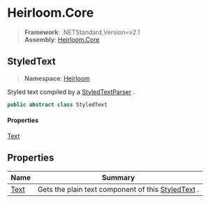 # Heirloom.Core

> **Framework**: .NETStandard,Version=v2.1  
> **Assembly**: [Heirloom.Core][0]  

## StyledText

> **Namespace**: [Heirloom][0]  

Styled text compiled by a [StyledTextParser][1] .

```cs
public abstract class StyledText
```

#### Properties

[Text][2]

## Properties

| Name      | Summary                                                 |
|-----------|---------------------------------------------------------|
| [Text][2] | Gets the plain text component of this [StyledText][3] . |

[0]: ../Heirloom.Core.md
[1]: Heirloom.StyledTextParser.md
[2]: Heirloom.StyledText.Text.md
[3]: Heirloom.StyledText.md
